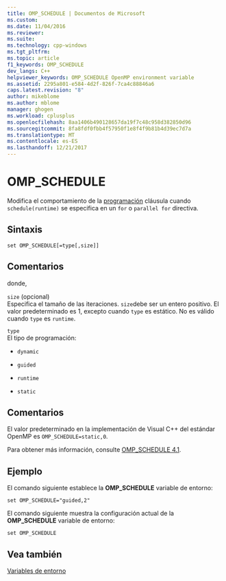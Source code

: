 ```yaml
---
title: OMP_SCHEDULE | Documentos de Microsoft
ms.custom: 
ms.date: 11/04/2016
ms.reviewer: 
ms.suite: 
ms.technology: cpp-windows
ms.tgt_pltfrm: 
ms.topic: article
f1_keywords: OMP_SCHEDULE
dev_langs: C++
helpviewer_keywords: OMP_SCHEDULE OpenMP environment variable
ms.assetid: 2295a801-e584-4d2f-826f-7ca4c88846a6
caps.latest.revision: "8"
author: mikeblome
ms.author: mblome
manager: ghogen
ms.workload: cplusplus
ms.openlocfilehash: 8aa1406b490128657da19f7c48c958d382850d96
ms.sourcegitcommit: 8fa8fdf0fbb4f57950f1e8f4f9b81b4d39ec7d7a
ms.translationtype: MT
ms.contentlocale: es-ES
ms.lasthandoff: 12/21/2017
---
```

# <a name="ompschedule"></a>OMP_SCHEDULE
Modifica el comportamiento de la [programación](../../../parallel/openmp/reference/schedule.md) cláusula cuando `schedule(runtime)` se especifica en un `for` o `parallel for` directiva.  
  
## <a name="syntax"></a>Sintaxis  
  
```  
set OMP_SCHEDULE[=type[,size]]  
```  
  
## <a name="remarks"></a>Comentarios  
 donde,  
  
 `size` (opcional)  
 Especifica el tamaño de las iteraciones. `size`debe ser un entero positivo. El valor predeterminado es 1, excepto cuando `type` es estático. No es válido cuando `type` es `runtime`.  
  
 `type`  
 El tipo de programación:  
  
-   `dynamic`  
  
-   `guided`  
  
-   `runtime`  
  
-   `static`  
  
## <a name="remarks"></a>Comentarios  
 El valor predeterminado en la implementación de Visual C++ del estándar OpenMP es `OMP_SCHEDULE=static,0`.  
  
 Para obtener más información, consulte [OMP_SCHEDULE 4.1](../../../parallel/openmp/4-1-omp-schedule.md).  
  
## <a name="example"></a>Ejemplo  
 El comando siguiente establece la **OMP_SCHEDULE** variable de entorno:  
  
```  
set OMP_SCHEDULE="guided,2"  
```  
  
 El comando siguiente muestra la configuración actual de la **OMP_SCHEDULE** variable de entorno:  
  
```  
set OMP_SCHEDULE  
```  
  
## <a name="see-also"></a>Vea también  
 [Variables de entorno](../../../parallel/openmp/reference/openmp-environment-variables.md)
